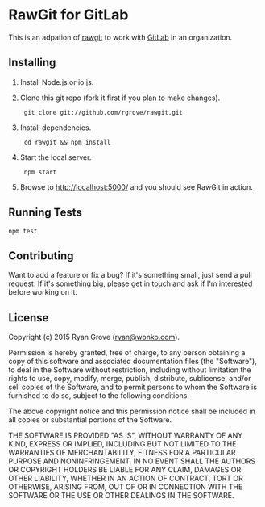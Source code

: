 RawGit for GitLab
======

This is an adpation of [rawgit](www.rawgit.com) to work with [GitLab](https://gitlab.isb-sib.ch/) in an organization.


Installing
----------

1. Install Node.js or io.js.

2. Clone this git repo (fork it first if you plan to make changes).

        git clone git://github.com/rgrove/rawgit.git

3. Install dependencies.

        cd rawgit && npm install

4. Start the local server.

        npm start

5. Browse to <http://localhost:5000/> and you should see RawGit in action.


Running Tests
-------------

```
npm test
```


Contributing
------------

Want to add a feature or fix a bug? If it's something small, just send a pull
request. If it's something big, please get in touch and ask if I'm interested
before working on it.


License
-------

Copyright (c) 2015 Ryan Grove (ryan@wonko.com).

Permission is hereby granted, free of charge, to any person obtaining a copy of
this software and associated documentation files (the "Software"), to deal in
the Software without restriction, including without limitation the rights to
use, copy, modify, merge, publish, distribute, sublicense, and/or sell copies of
the Software, and to permit persons to whom the Software is furnished to do so,
subject to the following conditions:

The above copyright notice and this permission notice shall be included in all
copies or substantial portions of the Software.

THE SOFTWARE IS PROVIDED "AS IS", WITHOUT WARRANTY OF ANY KIND, EXPRESS OR
IMPLIED, INCLUDING BUT NOT LIMITED TO THE WARRANTIES OF MERCHANTABILITY, FITNESS
FOR A PARTICULAR PURPOSE AND NONINFRINGEMENT. IN NO EVENT SHALL THE AUTHORS OR
COPYRIGHT HOLDERS BE LIABLE FOR ANY CLAIM, DAMAGES OR OTHER LIABILITY, WHETHER
IN AN ACTION OF CONTRACT, TORT OR OTHERWISE, ARISING FROM, OUT OF OR IN
CONNECTION WITH THE SOFTWARE OR THE USE OR OTHER DEALINGS IN THE SOFTWARE.
